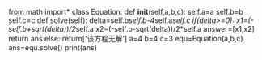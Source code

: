 from math import*
class Equation:
    def __init__(self,a,b,c):
        self.a=a
        self.b=b
        self.c=c
    def solve(self):
        delta=self.b*self.b-4*self.a*self.c
        if(delta>=0):
            x1=(-self.b+sqrt(delta))/2*self.a
            x2=(-self.b-sqrt(delta))/2*self.a
            answer=[x1,x2]
            return ans
        else:
            return['该方程无解']
a=4
b=4
c=3
equ=Equation(a,b,c)
ans=equ.solve()
print(ans)
